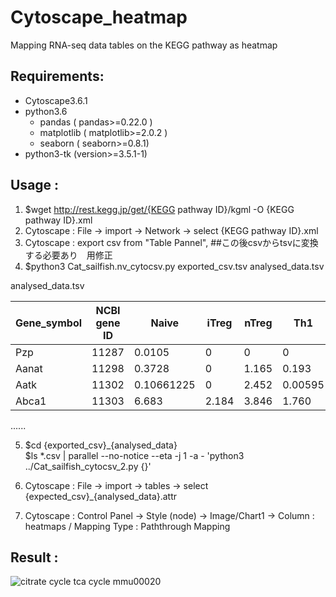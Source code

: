 # Cytoscape_heatmap
Mapping RNA-seq data tables on the KEGG pathway as heatmap

## Requirements:
- Cytoscape3.6.1 
- python3.6 
    - pandas ( pandas>=0.22.0 )
    - matplotlib ( matplotlib>=2.0.2 )
    - seaborn ( seaborn>=0.8.1)
- python3-tk (version>=3.5.1-1)

## Usage :
1. $wget http://rest.kegg.jp/get/{KEGG pathway ID}/kgml -O {KEGG pathway ID}.xml   
2. Cytoscape : File -> import -> Network -> select {KEGG pathway ID}.xml  
3. Cytoscape : export csv from "Table Pannel", ##この後csvからtsvに変換する必要あり　用修正  
4. $python3 Cat_sailfish.nv_cytocsv.py exported_csv.tsv analysed_data.tsv  

analysed_data.tsv  

| Gene_symbol | NCBI gene ID | Naive | iTreg | nTreg | Th1 | Th2 | Th17 |
----|----|----|----|----|----|----|----
| Pzp	        | 11287	     |0.0105 | 0     | 0     | 0   | 0   | 0.057 |
| Aanat	     | 11298	     |0.3728 | 0     | 1.165 | 0.193 | 0.0891 | 0.3320 |
| Aatk	     | 11302	     |0.10661225 |	0 | 2.452 | 0.00595 | 0.0113 | 0.0185 |
| Abca1       | 11303        |6.683 | 2.184 | 3.846 | 1.760 | 1.630 | 2.203 |
......

5. $cd {exported_csv}_{analysed_data}  
   $ls *.csv | parallel --no-notice --eta -j 1 -a - 'python3 ../Cat_sailfish_cytocsv_2.py {}'

6. Cytoscape : File -> import -> tables -> select {expected_csv}_{analysed_data}.attr
7. Cytoscape : Control Panel -> Style (node) -> Image/Chart1 -> Column : heatmaps / Mapping Type : Paththrough Mapping

## Result : 
![citrate cycle tca cycle mmu00020](https://user-images.githubusercontent.com/28255294/39768813-52439c84-5325-11e8-87f8-04858058a47d.png)
